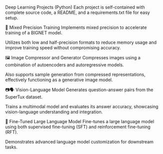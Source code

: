 Deep Learning Projects (Python)
Each project is self-contained with complete source code, a README, and a requirements.txt file for easy setup.

🔁 Mixed Precision Training
Implements mixed precision to accelerate training of a BIGNET model.

Utilizes both low and half-precision formats to reduce memory usage and improve training speed without compromising accuracy.

🖼️ Image Compressor and Generator
Compresses images using a combination of autoencoders and autoregressive models.

Also supports sample generation from compressed representations, effectively functioning as a generative image model.

📷🗣️ Vision-Language Model
Generates question-answer pairs from the SuperTux dataset.

Trains a multimodal model and evaluates its answer accuracy, showcasing vision-language understanding and integration.

🧠 Fine-Tuned Large Language Model
Fine-tunes a large language model using both supervised fine-tuning (SFT) and reinforcement fine-tuning (RFT).

Demonstrates advanced language model customization for downstream tasks.
